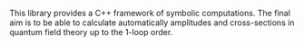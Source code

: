 This library provides a C++ framework of symbolic computations.
The final aim is to be able to calculate automatically amplitudes and cross-sections
in quantum field theory up to the 1-loop order.
